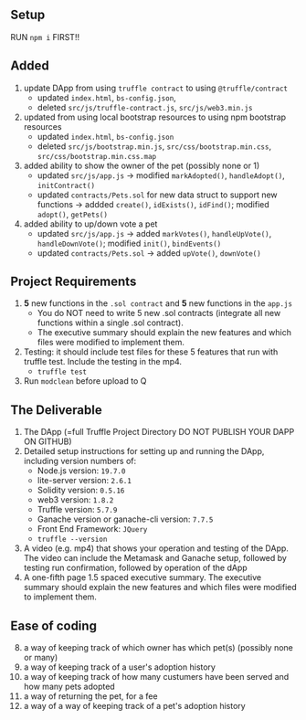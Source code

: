 ## Setup
RUN `npm i` FIRST!!
## Added
1. update DApp from using `truffle contract` to using `@truffle/contract `
    - updated `index.html`, `bs-config.json`, 
    - deleted `src/js/truffle-contract.js`, `src/js/web3.min.js`
2. updated from using local bootstrap resources to using npm bootstrap resources 
    - updated `index.html`, `bs-config.json`
    - deleted `src/js/bootstrap.min.js`, `src/css/bootstrap.min.css`, `src/css/bootstrap.min.css.map`
3. added ability to show the owner of the pet (possibly none or 1)
    - updated `src/js/app.js` -> modified `markAdopted()`, `handleAdopt()`, `initContract()`
    - updated `contracts/Pets.sol` for new data struct to support new functions -> addded `create()`, `idExists()`, `idFind()`; modified `adopt()`, `getPets()`
4. added ability to up/down vote a pet
    - updated `src/js/app.js` -> added `markVotes()`, `handleUpVote()`, `handleDownVote()`; modified `init()`, `bindEvents()`
    - updated `contracts/Pets.sol` -> added `upVote()`, `downVote()`

## Project Requirements
1. **5** new functions in the `.sol contract` and **5** new functions in the `app.js`
    - You do NOT need to write 5 new .sol contracts (integrate all new functions within a single .sol contract).
    - The executive summary should explain the new features and which files were modified to implement them.
2. Testing: it should include test files for these 5 features that run with truffle test. Include the testing in the mp4.
    - `truffle test`
3. Run `modclean` before upload to Q

## The Deliverable
1. The DApp (=full Truffle Project Directory DO NOT PUBLISH YOUR DAPP ON GITHUB)
2. Detailed setup instructions for setting up and running the DApp, including version numbers of:
    - Node.js version: `19.7.0`
    - lite-server version: `2.6.1`
    - Solidity version: `0.5.16`
    - web3 version: `1.8.2`
    - Truffle version: `5.7.9`
    - Ganache version or ganache-cli version: `7.7.5`
    - Front End Framework: `JQuery`
    - `truffle --version`
3. A video (e.g. mp4) that shows your operation and testing of the DApp. The video can include the Metamask and Ganache setup, followed by testing run confirmation, followed by operation of the dApp
4. A one-fifth page 1.5 spaced executive summary. The executive summary should explain the new features and which files were modified to implement them.

## Ease of coding
8. a way of keeping track of which owner has which pet(s) (possibly none or many)
10. a way of keeping track of a user's adoption history
12. a way of keeping track of how many custumers have been served and how many pets adopted
13. a way of returning the pet, for a fee
11. a way of a way of keeping track of a pet's adoption history 
